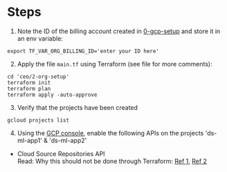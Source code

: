 # Steps
1. Note the ID of the billing account created in [0-gcp-setup](../0-gcp-setup/) and store it in an env variable:
```
export TF_VAR_ORG_BILLING_ID='enter your ID here'
```

2. Apply the file `main.tf` using Terraform (see file for more comments):
```
cd 'ceo/2-org-setup'
terraform init
terraform plan
terraform apply -auto-approve
```

3. Verify that the projects have been created
```
gcloud projects list
```

4. Using the [GCP console](https://console.cloud.google.com), enable the following APIs on the projects 'ds-ml-app1' & 'ds-ml-app2'  
- Cloud Source Repositories API  
Read: Why this should not be done through Terraform: [Ref 1](https://stackoverflow.com/a/72306829), [Ref 2](https://stackoverflow.com/a/72094901)  
